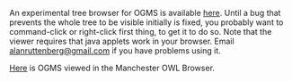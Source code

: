 An experimental tree browser for OGMS is available [here](http://ogms.googlecode.com/svn/releases/2010-01-29/web/ogms.html). Until a bug that prevents the whole tree to be visible initially is fixed, you probably want to command-click or right-click first thing, to get it to do so. Note that the viewer requires that java applets work in your browser. Email alanruttenberg@gmail.com if you have problems using it.

[Here](http://owl.cs.manchester.ac.uk/browser/classes/1693031007/?session=1268077d870-11352-126807b9701) is OGMS viewed in the Manchester OWL Browser.